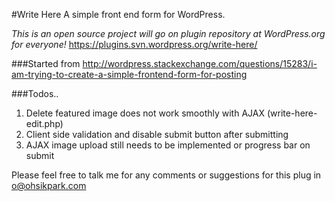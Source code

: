 #Write Here
A simple front end form for WordPress.

*This is an open source project will go on plugin repository at WordPress.org for everyone!*
https://plugins.svn.wordpress.org/write-here/


###Started from
http://wordpress.stackexchange.com/questions/15283/i-am-trying-to-create-a-simple-frontend-form-for-posting

###Todos..

1. Delete featured image does not work smoothly with AJAX (write-here-edit.php)
2. Client side validation and disable submit button after submitting
2. AJAX image upload still needs to be implemented or progress bar on submit

Please feel free to talk me for any comments or suggestions for this plug in
o@ohsikpark.com